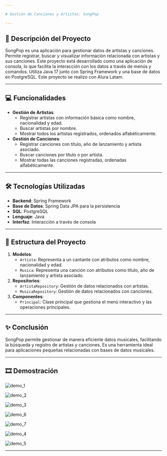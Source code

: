 ```yaml
---

# Gestión de Canciones y Artistas: SongPop 

---
```


## 🔖 Descripción del Proyecto
SongPop es una aplicación para gestionar datos de artistas y canciones. Permite registrar, buscar y visualizar información relacionada con artistas y sus canciones. Este proyecto está desarrollado como una aplicación de consola, lo que facilita la interacción con los datos a través de menús y comandos. Utiliza Java 17 junto con Spring Framework y una base de datos en PostgreSQL. Este proyecto se realizo con Alura Latam.

---

## 💻 Funcionalidades
- **Gestión de Artistas**:
  - Registrar artistas con información básica como nombre, nacionalidad y edad.
  - Buscar artistas por nombre.
  - Mostrar todos los artistas registrados, ordenados alfabéticamente.
- **Gestión de Canciones**:
  - Registrar canciones con título, año de lanzamiento y artista asociado.
  - Buscar canciones por título o por artista.
  - Mostrar todas las canciones registradas, ordenadas alfabéticamente.

---

## 🛠️ Tecnologías Utilizadas
- **Backend**: Spring Framework
- **Base de Datos**: Spring Data JPA para la persistencia
- **SQL**: PostgreSQL
- **Lenguaje**: Java
- **Interfaz**: Interacción a través de consola

---

## 📂 Estructura del Proyecto
1. **Modelos**:
   - `Artista`: Representa a un cantante con atributos como nombre, nacionalidad y edad.
   - `Musica`: Representa una canción con atributos como título, año de lanzamiento y artista asociado.
2. **Repositorios**:
   - `ArtistaRepository`: Gestión de datos relacionados con artistas.
   - `MusicaRepository`: Gestión de datos relacionados con canciones.
3. **Componentes**:
   - `Principal`: Clase principal que gestiona el menú interactivo y las operaciones principales.

---

## ✨ Conclusión
SongPop permite gestionar de manera eficiente datos musicales, facilitando la búsqueda y registro de artistas y canciones. Es una herramienta ideal para aplicaciones pequeñas relacionadas con bases de datos musicales.

---

## 🎞 Demostración

![demo_1](https://github.com/user-attachments/assets/200b7370-f8ec-4609-aa5b-ac6f9974e360)

![demo_2](https://github.com/user-attachments/assets/9cb20d81-e21e-487d-9a1c-f43952d663b4)

![demo_3](https://github.com/user-attachments/assets/670f09df-c820-46f1-ab97-04fb1c473c4f)

![demo_6](https://github.com/user-attachments/assets/04d27ae5-af26-451b-8adb-00ede6878128)

![demo_7](https://github.com/user-attachments/assets/e1ba14b2-1ba2-40d1-914a-6ed194ddb088)

![demo_4](https://github.com/user-attachments/assets/a36c7e12-969c-411c-88cf-c4d89c45db1f)

![demo_5](https://github.com/user-attachments/assets/5943d3a8-9def-4282-b326-3c76a70d0783)

---
